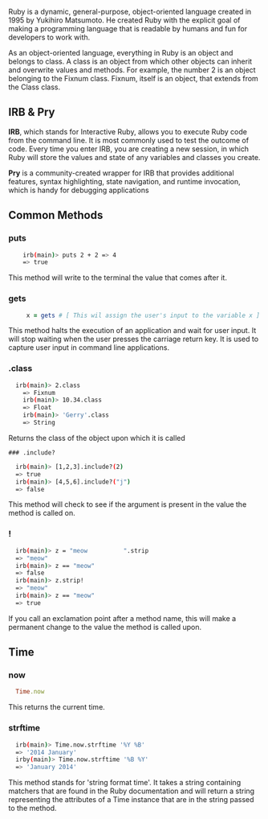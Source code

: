 Ruby is a dynamic, general-purpose, object-oriented language created in 1995 by Yukihiro Matsumoto. He created Ruby with the explicit goal of making a programming language that is readable by humans and fun for developers to work with.

As an object-oriented language, everything in Ruby is an object and belongs to
class. A class is an object from which other objects can inherit and overwrite
values and methods. For example, the number 2 is an object belonging to the
Fixnum class. Fixnum, itself is an object, that extends from the Class class.

## IRB &amp; Pry

**IRB**, which stands for Interactive Ruby, allows you to execute Ruby code
from the command line. It is most commonly used to test the outcome of code. Every
time you enter IRB, you are creating a new session, in which Ruby will store the
values and state of any variables and classes you create.

**Pry** is a community-created wrapper for IRB that provides additional features,
syntax highlighting, state navigation, and runtime invocation, which is handy
for debugging applications

## Common Methods

### puts

```sh
    irb(main)> puts 2 + 2 => 4
    => true
```

This method will write to the terminal the value that comes after it.

### gets

```ruby
     x = gets # [ This wil assign the user's input to the variable x ]
```

This method halts the execution of an application and wait for user input. It will stop waiting when the user presses the carriage return key. It is used to capture user input in command line applications.

### .class

```sh
  irb(main)> 2.class
    => Fixnum
    irb(main)> 10.34.class
    => Float
    irb(main)> 'Gerry'.class
    => String
```

Returns the class of the object upon which it is called

    ### .include?

```sh
  irb(main)> [1,2,3].include?(2)
  => true
  irb(main)> [4,5,6].include?("j")
  => false
```

This method will check to see if the argument is present in the value the method is called on.

### !

```sh
  irb(main)> z = "meow          ".strip
  => "meow"
  irb(main)> z == "meow"
  => false
  irb(main)> z.strip!
  => "meow"
  irb(main)> z == "meow"
  => true
```

If you call an exclamation point after a method name, this will make a permanent change to the value the method is called upon.

## Time

### now

```ruby
  Time.now
```

This returns the current time.

### strftime

```sh
  irb(main)> Time.now.strftime '%Y %B'
  => '2014 January'
  irby(main)> Time.now.strftime '%B %Y'
  => 'January 2014'
```

This method stands for &#39;string format time&#39;. It takes a string containing matchers that are found in the Ruby documentation and will return a string representing the attributes of a Time instance that are in the string passed to the method.
